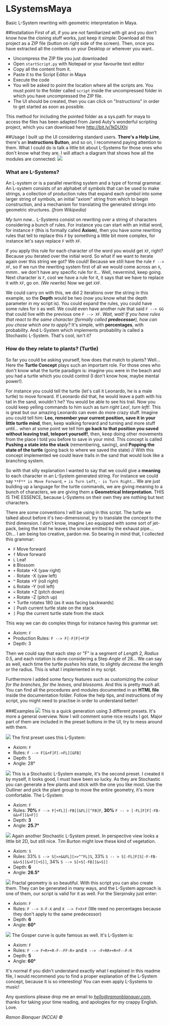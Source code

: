 LSystemsMaya
============

Basic L-System rewriting with geometric interpretation in Maya.

##Installation
First of all, if you are not familiarized with git and you don't know how the cloning stuff works, just keep it simple:
Download all this project as a ZIP file (button on right side of the screen). Then, once you have extracted all the contents on your Desktop or wherever you want..
* Uncompress the ZIP file you just downloaded
* Open `startScript.py` with Notepad or your favourite text editor
* Copy all the content from it.
* Paste it to the Script Editor in Maya
* Execute the code
* You will be asked to point the location where all the scripts are. You must point to the folder called `script` inside the uncompressed  folder in which you have uncompressed the ZIP file.
* The UI should be created, then you can click on "Instructions" in order to get started as soon as possible.

This method for including the pointed folder as a sys.path for maya to access the files has been adapted from Jared Auty's wonderful scripting project, which you can download here  http://bit.ly/1kDUXhj

##Usage
I built up the UI considering standard users. **There's a Help Line**, there's an **Instructions Button**, and so on, I recommend paying attention to them. What I could do is talk a little bit about L-Systems for those ones who don't know what
they are. I will attach a diagram that shows how all the modules are connected:
![](https://raw.githubusercontent.com/docwhite/LSystemsMaya/master/Diagram.png)

### What are L-Systems?
An L-system or is a parallel rewriting system and a type of formal grammar. An L-system consists of an alphabet of symbols that can be used to make strings, a collection of production rules that expand each symbol into some larger string of symbols, an initial "axiom" string from which to begin construction, and a mechanism for translating the generated strings into geometric structures. *(from Wikipedia)*

*My turn now...* L-Systems consist on rewriting over a string of characters considering a bunch of rules. For instance you can start with an initial word, for instance `F` (this is formally called **Axiom**), then you have some rewriting rules that tell to replace this `F` by something a little bit more complex, for instance let's says replace `F` with `XF`.

If you apply this rule for each character of the word you would get `XF`, right? Because you iterated over the initial word.
So what if we want to iterate again over this string we got? We could! Because we still have the rule `F --> XF`, so if we run the rewriting system first of all we would come across an `X`, mmm.. we don't have any specific rule for it... Well,
nevermind, keep going. Next character is `F`, cool we have a rule for it, it says that we have to replace it with `XF`, go on. *(We rewrite)* Now we get `XXF`.

We could carry on with this, we did 2 iterations over the string in this example, so the **Depth** would be two (now you know what the depth parameter in my script is). You could expand the rules, you could have some rules for `X` as well. We could even have another rule that said `F --> GG` that could live with the previous one `F --> XF`. *Wait, wait! If you have rules that react to the same character (formally called **predecessor**), how can you chose which one to apply?* It's simple, with **percentages**, with probability. And L-System which implements probability is called a Stochastic L-System.
That's cool, isn't it?

### How do they relate to plants? (Turtle)
So far you could be asking yourself, how does that match to plants? Well... Here the **Turtle Concept** plays such an important role. For those ones who don't know what the turtle paradigm is: imagine you were in the beach and you had a turtle which you could control (I don't know how, maybe mental power!).

For instance you could tell the turtle (let's call it Leonardo, he is a male turtle) to move forward. If Leonardo did that, he would leave a path with his tail in the sand, wouldn't he? You would be able to see his trail. Now you could keep yelling commands to him such as *turn right Leo!*, *turn left!*. This is great but our amazing Leonardo can even do more crazy stuff. Imagine you could tell him: **Leo, remember your current position, save it in your little turtle mind**, then, keep walking forward and turning and more stuff until... when at some point we tell him **go back to that position you saved without leaving trail, teleport yourself!**, then, keep doing other movements from the place I told you before to save in your mind. This concept is called **Pushing a state into the stack** (remembering, saving), and **Popping the state of the turtle** (going back to where we saved the state) // With this concept implemented we could leave trails in the sand that would look like a branching system.

So with that silly explanation I wanted to say that we could give a **meaning** to each character in an L-System generated string. For instance we could say `**F** is Move Forward`, `+ is Turn Left`, `- is Turn Right`... We are just building up a language for the turtle commands, we are giving meaning to a bunch of characters, we are giving them a **Geometrical Interpretation**. THIS IS THE ESSENCE, because L-Systems on their own they are nothing but text characters.

There are some conventions I will be using in this script. The turtle we talked about before it's two-dimensional, try to translate the concept to the third dimension. I don't know, imagine Leo equipped with some sort of jet-pack, being the trail he leaves the smoke emitted by the exhaust pipe... Oh... I am being too creative, pardon me. So bearing in mind that, I collected this grammar:

* `F`    Move forward
* `f`    Move forward
* `L`    Leaf
* `B`    Blossom
* `+`    Rotate +X (yaw right)
* `-`    Rotate -X (yaw left)
* `^`    Rotate +Y (roll right)
* `&`    Rotate -Y (roll left)
* `<`    Rotate +Z (pitch down)
* `>`    Rotate -Z (pitch up)
* `*`    Turtle rotates 180 (as it was facing backwards)
* `[`   Push current turtle state on the stack
* `]`    Pop the current turtle state from the stack

This way we can do complex things for instance having this grammar set:
* Axiom: `F`
* Production Rules: `F --> F[-F]F[+F]F`
* Depth: 3

Then we could say that each step or "F" is a segment of *Length* 2, *Radius* 0.5, and each rotation is done considering a Step *Angle* of 28... We can say as well, each time the turtle *pushes* his state, to slightly *decrease* the length or the radius. This is what I implemented in my script.

Furthermore I added some fancy features such as customizing the *colour for the branches, for the leaves, and blossoms*. And this is pretty much all. You can find all the procedures and modules documented in an **HTML file** inside the documentation folder. Follow the help tips, and instructions of my script, you might need to practise in order to understand better!

###Examples
![](https://raw.githubusercontent.com/docwhite/LSystemsMaya/master/examples/example.png)
This is a quick generation using 3 different presets. It's more a general overview. Now I will comment some nice results I got. Major part of them are included in the preset buttons in the UI, try to mess around with them.

![](https://raw.githubusercontent.com/docwhite/LSystemsMaya/master/examples/example_preset1.png)
The first preset uses this L-System:
* Axiom: `F`
* Rules: `F --> F[&+F]F[->FL][&FB]`
* Depth: 5
* Angle: 28°

![](https://raw.githubusercontent.com/docwhite/LSystemsMaya/master/examples/example_preset2.png)
This is a Stochastic L-System example, it's the second preset. I created it by myself, it looks good, I must have been so lucky. As they are Stochastic you can generate a few plants and stick with the one you like most. Use the Outliner and pick the plant group to move the entire geometry, it's more comfortable. The L-System:
* Axiom: `F`
* Rules: **70%** `F --> F[+FL][-FB][&FL][^FB]F`, **30%** `F -- > [-FL]F[F[-FB-&&>F][&>F]]`
* Depth: **3**
* Angle: **25.7°**

![](https://raw.githubusercontent.com/docwhite/LSystemsMaya/master/examples/example_preset3.png)
Again another Stochastic L-System preset. In perspective view looks a little bit 2D, but still nice. Tim Burton might love these kind of vegetation.
* Axiom: `S`
* Rules: 33% `S --> S[>>&&FL][>>^^FL]S`, 33% `S -- > S[-FL]F[S[-F-FB-&&>S][&>F][+S]]`, 34% `S --> S[+S[-FB][&>S]]`
* Depth: **6**
* Angle: **26.5°**

![](https://raw.githubusercontent.com/docwhite/LSystemsMaya/master/examples/example_sierpinski.png)
Fractal geometry is so beautiful. With this script you can also create them. They can be generated in many ways, and the L-System approach is one of them, our script is valid for it as well. For the Sierpinsky just enter:
* Axiom: `F`
* Rules: `F --> X-F-X` and `X --> F+X+F` (We need no percentages because they don't apply to the same predecessor)
* Depth: **6**
* Angle: **60°**

![](https://raw.githubusercontent.com/docwhite/LSystemsMaya/master/examples/example_gosper.png)
The Gosper curve is quite famous as well. It's L-System is:
* Axiom: `F`
* Rules: `F --> F+R++R-F--FF-R+` and `R --> -F+RR++R+F--F-R`
* Depth: **5**
* Angle: **60°**

It's normal if you didn't understand exactly what I explained in this readme file, I would recommend you to find a proper explanation of the L-System concept, because it is so interesting! You can even apply L-Systems to music!

Any questions please drop me an email to *hello@ramonblanquer.com*, thanks for taking your time reading, and apologies for my crappy English. Love.

*Ramon Blanquer (NCCA) ©*
